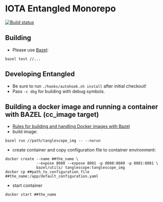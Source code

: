 # IOTA Entangled Monorepo
[![Build status](https://badge.buildkite.com/42ef0512276a270bd34cb0010fd641558b344dab4aa2225fba.svg)](https://buildkite.com/iota-foundation/entangled)

## Building

* Please use [Bazel](https://www.bazel.build/):
```shell
bazel test //...
```

## Developing Entangled
- Be sure to run `./hooks/autohook.sh install` after initial checkout!
- Pass `-c dbg` for building with debug symbols.

## Building a docker image and running a container with BAZEL (cc_image target)

* [Rules for building and handling Docker images with Bazel](https://github.com/bazelbuild/rules_docker)
* build image:
```shell
bazel run //path/tanglescope_img -- --norun
```
* create container and copy configuration file to container environment:
```shell
docker create --name ##the_name \
              --expose 8080 --expose 8081 -p 8080:8080 -p 8081:8081 \
              bazel/utils/ tanglescope:tanglescope_img
docker cp ##path_to_configuration_file ##the_name:/app/default_configuration.yaml
```
* start container
```shell
docker start ##the_name
```

